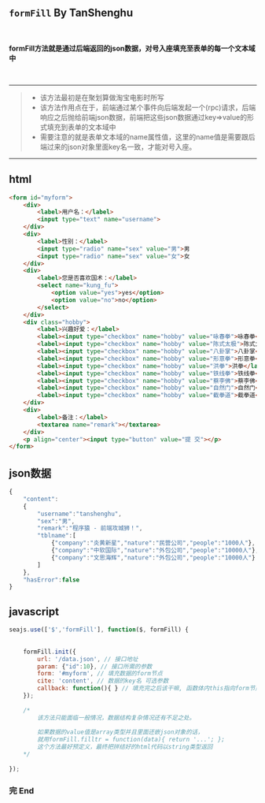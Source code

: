 ## `formFill` By TanShenghu

<br>

**formFill方法就是通过后端返回的json数据，对号入座填充至表单的每一个文本域中**

<br>

---

> - 该方法最初是在聚划算做淘宝电影时所写
> - 该方法作用点在于，前端通过某个事件向后端发起一个(rpc)请求，后端响应之后抛给前端json数据，前端把这些json数据通过key=>value的形式填充到表单的文本域中
> - 需要注意的就是表单文本域的name属性值，这里的name值是需要跟后端过来的json对象里面key名一致，才能对号入座。

---


## html


````html
<form id="myform">
	<div>
		<label>用户名：</label>
		<input type="text" name="username">
	</div>
	<div>
		<label>性别：</label>
		<input type="radio" name="sex" value="男">男
		<input type="radio" name="sex" value="女">女
	</div>
	<div>
		<label>您是否喜欢国术：</label>
		<select name="kung_fu">
			<option value="yes">yes</option>
			<option value="no">no</option>
		</select>
	</div>
	<div class="hobby">
		<label>兴趣好爱：</label>
		<label><input type="checkbox" name="hobby" value="咏春拳">咏春拳</label> 
		<label><input type="checkbox" name="hobby" value="陈式太极">陈式太极</label> 
		<label><input type="checkbox" name="hobby" value="八卦掌">八卦掌</label> 
		<label><input type="checkbox" name="hobby" value="形意拳">形意拳</label> 
		<label><input type="checkbox" name="hobby" value="洪拳">洪拳</label> 
		<label><input type="checkbox" name="hobby" value="铁线拳">铁线拳</label> 
		<label><input type="checkbox" name="hobby" value="蔡李佛">蔡李佛</label> 
		<label><input type="checkbox" name="hobby" value="自然门">自然门</label> 
		<label><input type="checkbox" name="hobby" value="截拳道">截拳道</label> 
	</div>
	<div>
		<label>备注：</label>
		<textarea name="remark"></textarea>
	</div>
	<p align="center"><input type="button" value="提 交"></p>
</form>
````


## json数据


```javascript
{
	"content":
	{
		"username":"tanshenghu",
		"sex":"男",
		"remark":"程序猿 - 前端攻城狮！",
		"tblname":[
			{"company":"炎黄新星","nature":"民营公司","people":"1000人"},
			{"company":"中软国际","nature":"外包公司","people":"10000人"},
			{"company":"文思海辉","nature":"外包公司","people":"10000人"}
		]
	},
	"hasError":false
}
```


## javascript


```javascript
seajs.use(['$','formFill'], function($, formFill) {
	
		
	formFill.init({
		url: '/data.json', // 接口地址
		param: {"id":10}, // 接口所需的参数
		form: '#myform', // 填充数据的form节点
		cite: 'content', // 数据的key名 可选参数
		callback: function(){ } // 填充完之后该干嘛, 函数体内this指向form节点 可选参数
	});
	
	/* 
		该方法只能面临一般情况，数据结构复杂情况还有不足之处。 
		
		如果数据的value值是array类型并且里面还嵌json对象的话，
		就用formFill.filltr = function(data){ return '...'; };
		这个方法最好预定义，最终把拼结好的html代码以string类型返回
	*/
	
});
```


### 完 End
